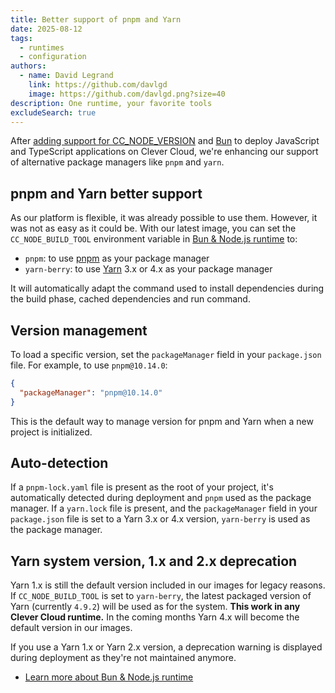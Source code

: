 ```yaml
---
title: Better support of pnpm and Yarn
date: 2025-08-12
tags:
  - runtimes
  - configuration
authors:
  - name: David Legrand
    link: https://github.com/davlgd
    image: https://github.com/davlgd.png?size=40
description: One runtime, your favorite tools
excludeSearch: true
---
```


After [adding support for CC_NODE_VERSION](/developers/changelog/2025/05-16-images-update) and [Bun](/developers/changelog/2025/06-03-native-bun-support) to deploy JavaScript and TypeScript applications on Clever Cloud, we're enhancing our support of alternative package managers like `pnpm` and `yarn`.

## pnpm and Yarn better support

As our platform is flexible, it was already possible to use them. However, it was not as easy as it could be. With our latest image, you can set the `CC_NODE_BUILD_TOOL` environment variable in [Bun & Node.js runtime](/developers/doc/applications/nodejs/) to:

- `pnpm`: to use [pnpm](https://pnpm.io/) as your package manager
- `yarn-berry`: to use [Yarn](https://yarnpkg.com/) 3.x or 4.x as your package manager

It will automatically adapt the command used to install dependencies during the build phase, cached dependencies and run command.

## Version management

To load a specific version, set the `packageManager` field in your `package.json` file. For example, to use `pnpm@10.14.0`:

```json
{
  "packageManager": "pnpm@10.14.0"
}
```

This is the default way to manage version for pnpm and Yarn when a new project is initialized.

## Auto-detection

If a `pnpm-lock.yaml` file is present as the root of your project, it's automatically detected during deployment and `pnpm` used as the package manager. If a `yarn.lock` file is present, and the `packageManager` field in your `package.json` file is set to a Yarn 3.x or 4.x version, `yarn-berry` is used as the package manager.

## Yarn system version, 1.x and 2.x deprecation

Yarn 1.x is still the default version included in our images for legacy reasons. If `CC_NODE_BUILD_TOOL` is set to `yarn-berry`, the latest packaged version of Yarn (currently `4.9.2`) will be used as for the system. **This work in any Clever Cloud runtime.** In the coming months Yarn 4.x will become the default version in our images.

If you use a Yarn 1.x or Yarn 2.x version, a deprecation warning is displayed during deployment as they're not maintained anymore.

- [Learn more about Bun & Node.js runtime](/developers/doc/applications/nodejs/)
